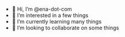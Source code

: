 - 👋 Hi, I’m @ena-dot-com
- 👀 I’m interested in a few things
- 🌱 I’m currently learning many things
- 💞️ I’m looking to collaborate on some things

